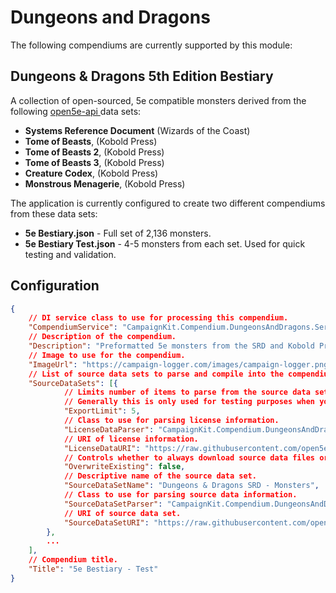 ﻿# Dungeons and Dragons

The following compendiums are currently supported by this module:

## Dungeons & Dragons 5th Edition Bestiary
A collection of open-sourced, 5e compatible monsters derived from the following [open5e-api ](https://github.com/open5e/open5e-api) data sets:
* **Systems Reference Document** (Wizards of the Coast)
* **Tome of Beasts**, (Kobold Press)
* **Tome of Beasts 2**, (Kobold Press)
* **Tome of Beasts 3**, (Kobold Press)
* **Creature Codex**, (Kobold Press)
* **Monstrous Menagerie**, (Kobold Press)

The application is currently configured to create two different compendiums from these data sets:
* **5e Bestiary.json** - Full set of 2,136 monsters.
* **5e Bestiary Test.json** - 4-5 monsters from each set.  Used for quick testing and validation.

## Configuration
```json
{
    // DI service class to use for processing this compendium.
    "CompendiumService": "CampaignKit.Compendium.DungeonsAndDragons.Services.IDungeonsAndDragonsCompendiumService_5e, CampaignKit.Compendium.DungeonsAndDragons.dll",
    // Description of the compendium.
    "Description": "Preformatted 5e monsters from the SRD and Kobold Press.",
    // Image to use for the compendium.
    "ImageUrl": "https://campaign-logger.com/images/campaign-logger.png",
    // List of source data sets to parse and compile into the compendium.
    "SourceDataSets": [{
            // Limits number of items to parse from the source data set.
            // Generally this is only used for testing purposes when you only want a limited number of items to include in the compendium.
            "ExportLimit": 5,
            // Class to use for parsing license information.
            "LicenseDataParser": "CampaignKit.Compendium.DungeonsAndDragons.Common.License",
            // URI of license information.
            "LicenseDataURI": "https://raw.githubusercontent.com/open5e/open5e-api/main/data/WOTC_5e_SRD_v5.1/document.json",
            // Controls whether to always download source data files or to only download once.
            "OverwriteExisting": false,
            // Descriptive name of the source data set.
            "SourceDataSetName": "Dungeons & Dragons SRD - Monsters",
            // Class to use for parsing source data information.
            "SourceDataSetParser": "CampaignKit.Compendium.DungeonsAndDragons.SRD.SRDCreature",
            // URI of source data set.
            "SourceDataSetURI": "https://raw.githubusercontent.com/open5e/open5e-api/main/data/WOTC_5e_SRD_v5.1/monsters.json"
        },
        ...
    ],
    // Compendium title.
    "Title": "5e Bestiary - Test"
}
```